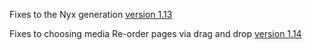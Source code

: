 Fixes to the Nyx generation
[version 1.13](https://drive.google.com/file/d/0B4SW7oxupc2QdmJZQWJldlRIUjg/edit?usp=sharing)

Fixes to choosing media
Re-order pages via drag and drop
[version 1.14](https://drive.google.com/file/d/0B4SW7oxupc2QQTJlRFo1ZWZMQTQ/edit?usp=sharing)